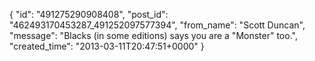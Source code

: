  {
   "id": "491275290908408",
   "post_id": "462493170453287_491252097577394",
   "from_name": "Scott Duncan",
   "message": "Blacks (in some editions) says you are a \"Monster\" too.",
   "created_time": "2013-03-11T20:47:51+0000"
 }
